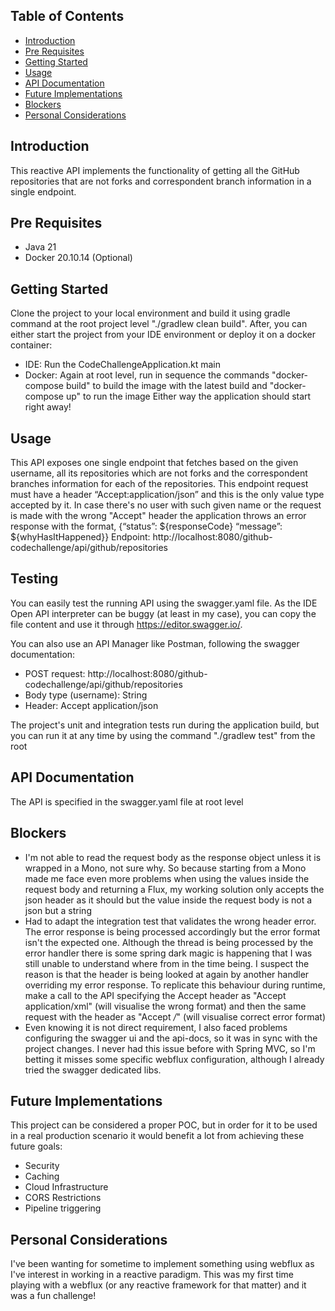 ## Table of Contents

- [Introduction](#introduction)
- [Pre Requisites](#prerequisites)
- [Getting Started](#getting-started)
- [Usage](#usage)
- [API Documentation](#documentation)
- [Future Implementations](#future)
- [Blockers](#blockers)
- [Personal Considerations](#considerations)


## Introduction

This reactive API implements the functionality of getting all the GitHub repositories that are not forks and correspondent 
branch information in a single endpoint. 


## Pre Requisites

- Java 21
- Docker 20.10.14 (Optional)


## Getting Started

Clone the project to your local environment and build it using gradle command at the root project level "./gradlew clean build".
After, you can either start the project from your IDE environment or deploy it on a docker container:
- IDE: Run the CodeChallengeApplication.kt main
- Docker: Again at root level, run in sequence the commands "docker-compose build" to build the image with the latest build and "docker-compose up" to run the image
Either way the application should start right away! 


## Usage

This API exposes one single endpoint that fetches based on the given username, all its repositories which are not forks and the correspondent branches information for each of the repositories.
This endpoint request must have a header “Accept:application/json” and this is the only value type accepted by it.
In case there's no user with such given name or the request is made with the wrong "Accept" header the application throws an error response with the format, {“status”: ${responseCode} “message”: ${whyHasItHappened}}
Endpoint:
http://localhost:8080/github-codechallenge/api/github/repositories


## Testing

You can easily test the running API using the swagger.yaml file.
As the IDE Open API interpreter can be buggy (at least in my case), you can copy the file content and use it through https://editor.swagger.io/.

You can also use an API Manager like Postman, following the swagger documentation:
  - POST request: http://localhost:8080/github-codechallenge/api/github/repositories
  - Body type (username): String
  - Header: Accept application/json


The project's unit and integration tests run during the application build, but you can run it at any time by using the command "./gradlew test" from the root 

## API Documentation

The API is specified in the swagger.yaml file at root level


## Blockers

- I'm not able to read the request body as the response object unless it is wrapped in a Mono, not sure why. So because starting from a Mono made me face even more
  problems when using the values inside the request body and returning a Flux, my working solution only accepts the json header as it should but the value inside
  the request body is not a json but a string
- Had to adapt the integration test that validates the wrong header error. The error response is being processed accordingly but the error format isn't the expected one.
Although the thread is being processed by the error handler there is some spring dark magic is happening that I was still unable to understand where from in the time being.
I suspect the reason is that the header is being looked at again by another handler overriding my error response. 
To replicate this behaviour during runtime, make a call to the API specifying the Accept header as "Accept application/xml" (will visualise the wrong format) and
then the same request with the header as "Accept */*" (will visualise correct error format)
- Even knowing it is not direct requirement, I also faced problems configuring the swagger ui and the api-docs, so it was in sync with the project changes.
  I never had this issue before with Spring MVC, so I'm betting it misses some specific webflux configuration, although I already tried the swagger dedicated libs.

## Future Implementations

This project can be considered a proper POC, but in order for it to be used in a real production scenario it would benefit a lot from achieving these future goals: 
- Security
- Caching
- Cloud Infrastructure 
- CORS Restrictions
- Pipeline triggering 


## Personal Considerations

I've been wanting for sometime to implement something using webflux as I've interest in working in a reactive paradigm. 
This was my first time playing with a webflux (or any reactive framework for that matter) and it was a fun challenge!
